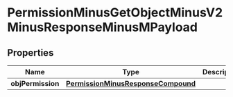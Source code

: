 
# PermissionMinusGetObjectMinusV2MinusResponseMinusMPayload

## Properties
Name | Type | Description | Notes
------------ | ------------- | ------------- | -------------
**objPermission** | [**PermissionMinusResponseCompound**](PermissionMinusResponseCompound.md) |  | 



